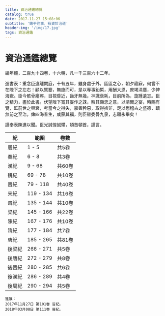 ```yaml
---
title: 資治通鑑總覽
catalog: true
date: 2017-11-27 15:08:06
subtitle: '鑑于往事，有資於治道'
header-img: '/img/17.jpg'
tags: 資治通鑑
---
```


# 資治通鑑總覽

編年體，二百九十四卷，十六朝，凡一千三百六十二年。

進書表：重念臣違離闕庭，十有五年，雖身處于外，區區之心，朝夕寤寐，何嘗不在陛下之左右！顧以駑蹇，無施而可，是以專事鉛槧，用酬大恩，庶竭涓塵，少裨海嶽。臣今骸骨癯瘁，目視昏近，齒牙無幾，神識衰耗，目前所為，旋踵遺忘。臣之精力，盡於此書。伏望陛下寬其妄作之誅，察其願忠之意，以清閒之宴，時賜有覽，監前世之興衰，考當今之得失，嘉善矜惡，取得捨非，足以懋稽古之盛德，躋無前之至治。俾四海羣生，咸蒙其福，則臣雖委骨九泉，志願永畢矣！

謹奉表陳進以聞。臣光誠惶誠懼，頓首頓首，謹言。

| 紀 | 範圍 | 卷數| 
| --- | --- | --- |
|周紀 | 1 - 5 | 共5卷 |
|秦紀 | 6 - 8 |共3卷 |
|漢紀 | 9 - 68 | 共60卷 |
|魏紀 | 69 - 78 | 共10卷 |
|晉紀 | 79 - 118 | 共40卷 |
|宋紀 | 119 - 134 | 共16卷 |
|齊紀| 135 - 144 | 共10卷 |
|梁紀| 145 - 166 | 共22卷 |
|陳紀| 167 - 176 |共10卷 |
|隋紀| 177 - 184 | 共7卷 |
|唐紀| 185 - 265 | 共81卷 |
|後梁紀| 266 - 271 | 共5卷|
|後唐紀| 272 - 279 | 共8卷|
|後晉紀| 280 - 285 | 共6卷 |
|後漢紀| 286 - 289 | 共4卷 |
|後周紀| 290 - 294 | 共5卷 |

    進展：
    2017年11月27日 第101卷 晉紀。
    2018年03月08日 第111卷 晉紀。
    




